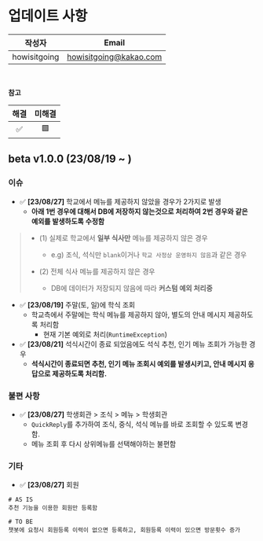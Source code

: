 # 업데이트 사항

|     작성자      |          Email         |
|:------------:|:----------------------:|
| howisitgoing | howisitgoing@kakao.com |

</br>


**참고**

| 해결 | 미해결 |
|:--:|:---:|
| ✅  |  🟩 |


## beta v1.0.0 (23/08/19 ~ )
### 이슈 
* ✅ **[23/08/27]** 학교에서 메뉴를 제공하지 않았을 경우가 2가지로 발생
  * ****아래 1번 경우에 대해서 DB에 저장하지 않는것으로 처리하여 2번 경우와 같은 예외를 발생하도록 수정함****
> * (1) 실제로 학교에서 **일부 식사만** 메뉴를 제공하지 않은 경우 
>   * e.g) 조식, 석식만 `blank`이거나 `학교 사정상 운영하지 않음`과 같은 경우
> 
> * (2) 전체 식사 메뉴를 제공하지 않은 경우
>   * DB에 데이터가 저장되지 않음에 따라 **커스텀 예외 처리중**
* ✅ **[23/08/19]** 주말(토, 일)에 학식 조회
  * 학교측에서 주말에는 학식 메뉴를 제공하지 않아, 별도의 안내 메시지 제공하도록 처리함
    * 현재 기본 예외로 처리(`RuntimeException`)
* ✅ **[23/08/21]** 석식시간이 종료 되었음에도 석식 추천, 인기 메뉴 조회가 가능한 경우
  * **석식시간이 종료되면 추천, 인기 메뉴 조회시 예외를 발생시키고, 안내 메시지 응답으로 제공하도록 처리함.**

### 불편 사항
* ✅ **[23/08/27]** 학생회관 > 조식 > 메뉴 > 학생회관
  * `QuickReply`를 추가하여 조식, 중식, 석식 메뉴를 바로 조회할 수 있도록 변경함.
  * 메뉴 조회 후 다시 상위메뉴를 선택해야하는 불편함

### 기타
* ✅ **[23/08/27]** 회원
```
# AS IS
추천 기능을 이용한 회원만 등록함

# TO BE
챗봇에 요청시 회원등록 이력이 없으면 등록하고, 회원등록 이력이 있으면 방문횟수 증가
```